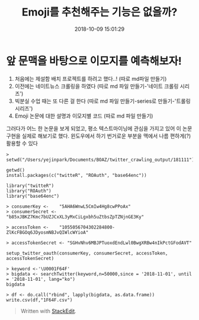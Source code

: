﻿---
layout: post
title:  "Emoji를 추천해주는 기능은 없을까?"
date:   2018-10-09 15:01:29
categories: Data_science
permalink: pretty
---


# **앞 문맥을 바탕으로 이모지를 예측해보자!**

1) 처음에는 제설함 배치 프로젝트를 하려고 했다..! (따로 md파일 만들기)
2) 이전에는 네이트뉴스 크롤링을 하였다 (따로 md 파일 만들기-'네이트 크롤링 시리즈')
3) 빅분실 수업 때는 또 다른 걸 한다 (따로 md 파일 만들기-series로 만들기-'트롤링 시리즈')
4) Emoji 논문에 대한 설명과 이모지별 코드 (따로 md 파일 만들기)

그러다가 어느 한 논문을 보게 되었고,
평소 텍스트마이닝에 관심을 가지고 있어 이 논문 구현을 실제로 해보기로 했다.
윈도우에서 하기 번거로운 부분을 맥에서 나름 편하게(?) 활용할 수 있다


```
> setwd("/Users/yejinpark/Documents/BOAZ/twitter_crawling_output/181111")

getwd()
install.packages(c("twitteR", "ROAuth", "base64enc"))

library("twitteR")
library("ROAuth")
library("base64enc")
```

```
> consumerKey <-    "5AHA6WnwL5CmIw4Hg8cwPPoAx"
> consumerSecret <- "b85xJBKZ7Kmc7bUZJCxXL3yMxCiLgxbh5uZtbsZpTZNjnGE3Ky"

> accessToken <-    "1055056704302284800-ZlKcFBGOq6JDyosmNBJvQIWlcWYioA"

> accessTokenSecret <- "SGHvNhv6MBJPTuoxdEndLwl0BwgXRBw4nIkPctGFodAVT"
```

```
setup_twitter_oauth(consumerKey, consumerSecret, accessToken, accessTokenSecret)

> keyword <-'\U0001F64F'
> bigdata <- searchTwitter(keyword,n=50000,since = '2018-11-01', until = '2018-11-01', lang="ko")
bigdata
```

```
> df <- do.call("rbind", lapply(bigdata, as.data.frame))
write.csv(df,"1F64F.csv")
```

> Written with [StackEdit](https://stackedit.io/).